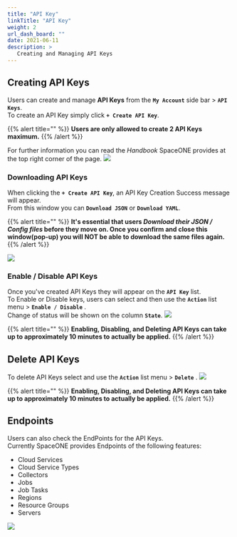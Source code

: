 ```yaml
---
title: "API Key"
linkTitle: "API Key"
weight: 2
url_dash_board: "" 
date: 2021-06-11
description: >
   Creating and Managing API Keys
---
```


## Creating API Keys
Users can create and manage **API Keys** from the **`My Account`** side bar > **`API Keys`**.<br>
To create an API Key simply click **`+ Create API Key`**.<br>

{{% alert title="" %}}
**Users are only allowed to create 2 API Keys maximum.**
{{% /alert %}}

For further information you can read the _Handbook_ SpaceONE provides at the top right corner of the page. 
![](/ko/docs/guides/user_guide/my_account/api_key_img/api_01.png)

### Downloading API Keys
When clicking the **`+ Create API Key`**, an API Key Creation Success message will appear.<br> 
From this window you can **`Download JSON`** or **`Download YAML`**. 

{{% alert title="" %}}
**It's essential that users _Download their JSON / Config files_ before they move on. Once you confirm and close this window(pop-up) you will NOT be able to download the same files again.**
{{% /alert %}}

![](/ko/docs/guides/user_guide/my_account/api_key_img/api_02.png)

### Enable / Disable API Keys
Once you've created API Keys they will appear on the **`API Key`** list.<br>
To Enable or Disable keys, users can select and then use the **`Action`** list menu > **`Enable / Disable`** .<br>
Change of status will be shown on the column **`State`**.
![](/ko/docs/guides/user_guide/my_account/api_key_img/api_03.png)

{{% alert title="" %}}
**Enabling, Disabling, and Deleting API Keys can take up to approximately 10 minutes to actually be applied.**
{{% /alert %}}

## Delete API Keys
To delete API Keys select and use the **`Action`** list menu > **`Delete`** .
![](/ko/docs/guides/user_guide/my_account/api_key_img/api_04.png)

{{% alert title="" %}}
**Enabling, Disabling, and Deleting API Keys can take up to approximately 10 minutes to actually be applied.**
{{% /alert %}}

## Endpoints
Users can also check the EndPoints for the API Keys.<br>
Currently SpaceONE provides Endpoints of the following features:

* Cloud Services
* Cloud Service Types
* Collectors
* Jobs
* Job Tasks
* Regions    
* Resource Groups
* Servers

![](/ko/docs/guides/user_guide/my_account/api_key_img/api_05.png)